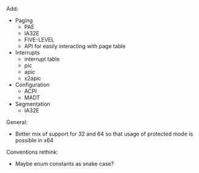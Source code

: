 Add: 

- Paging
  - PAE
  - IA32E
  - FIVE-LEVEL
  - API for easily interacting with page table
- Interrupts
  - interrupt table
  - pic
  - apic
  - x2apic
- Configuration
  - ACPI
  - MADT
- Segmentation
  - IA32E

General:

- Better mix of support for 32 and 64 so that usage of protected mode is possible in x64

Conventions rethink:

- Maybe enum constants as snake case?